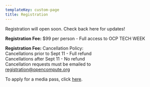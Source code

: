 ```yaml
---
templateKey: custom-page
title: Registration
---
```

<p>Registration will open soon. Check back here for updates!</p>
<p><strong>Registration Fee:</strong> $99 per person - Full access to OCP TECH WEEK</p>
<p><strong>Registration Fee:</strong> Cancellation Policy: <br /> Cancellations prior to Sept 11 - Full refund <br /> Cancellations after Sept 11 - No refund <br /> Cancellation requests must be emailed to <br /> <a href="mailto:registration@opencompute.org" target="_blank" rel="noopener">registration@opencompute.org</a></p>
<p>To apply for a media pass, click <a title="Apply for a media pass here" alt="link to Apply for a media pass here" href="https://docs.google.com/forms/d/e/1FAIpQLSfsDVYfSGmYX7RFATkaowYht-NcazHWPtDAtfHGjwDuGYtfMw/viewform" target="_blank" rel="noopener">here</a>.</p>
